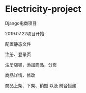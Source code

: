 # Electricity-project
Django电商项目

2019.07.22项目开始

配置静态文件

注册、登录页

注册店铺，添加商品，分页


商品详情、修改

商品上架、下架、销毁  以及 前台搭建